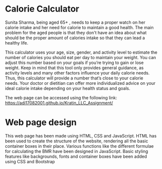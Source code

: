 # Calorie Calculator

Sunita Sharma, being aged 65+ , needs to keep a proper watch on her calorie intake and her need for calorie to maintain a good health. The main problem for the aged people is that they don't have an idea about what should be the proper amount of calories intake so that they can lead a healthy life.

This calculator uses your age, size, gender, and activity level to estimate the number of calories you should eat per day to maintain your weight.
You can adjust this number based on your goals if you’re trying to gain or lose weight.
Keep in mind that this tool only provides general guidance, as activity levels and many other factors influence your daily calorie needs. Thus, this calculator will provide a number that’s close to your calorie needs.
Your doctor or dietitian can offer more individualized advice on your ideal calorie intake depending on your health status and goals.

The web page can be accessed using the following link:
https://adi17082001.github.io/Kratin_LLC_Assignment/

# Web page design

This web page has been made using HTML, CSS and JavaScript. 
HTML has been used to create the structure of the website, rendering all the basic container boxes in their place.
Various functions like the different formulae for calculating the BMR have been designed in JavaScript. 
Basic styling features like backgrounds, fonts and container boxes have been added using CSS and Bootstrap

